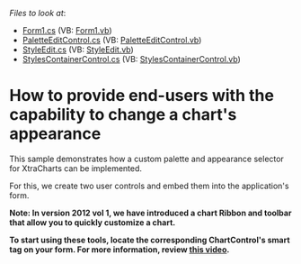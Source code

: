 <!-- default file list -->
*Files to look at*:

* [Form1.cs](./CS/Form1.cs) (VB: [Form1.vb](./VB/Form1.vb))
* [PaletteEditControl.cs](./CS/PaletteEditControl.cs) (VB: [PaletteEditControl.vb](./VB/PaletteEditControl.vb))
* [StyleEdit.cs](./CS/StyleEdit.cs) (VB: [StyleEdit.vb](./VB/StyleEdit.vb))
* [StylesContainerControl.cs](./CS/StylesContainerControl.cs) (VB: [StylesContainerControl.vb](./VB/StylesContainerControl.vb))
<!-- default file list end -->
# How to provide end-users with the capability to change a chart's appearance


<p>This sample demonstrates how a custom palette and appearance selector for XtraCharts can be implemented.</p><p>For this, we create two user controls and embed them into the application's form.</p><p><strong>Note: In version 2012 vol </strong><strong>1</strong><strong>, we have introduced a chart Ribbon and toolbar that allow you to quickly customize a chart.</strong></p><p><strong>To start using these tools, locate the corresponding ChartControl's smart tag on your form. For more information, review </strong><a href="http://www.youtube.com/watch?v=-JHOgsOwGl8"><strong><u>this video</u></strong></a><strong>.</strong></p><br />


<br/>


